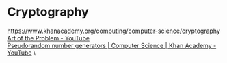 # Cryptography

https://www.khanacademy.org/computing/computer-science/cryptography \
[Art of the Problem - YouTube](https://www.youtube.com/user/ArtOfTheProblem) \
[Pseudorandom number generators | Computer Science | Khan Academy - YouTube](https://www.youtube.com/watch?v=GtOt7EBNEwQ) \
